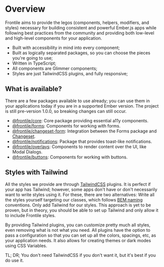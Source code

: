 # Overview

Frontile aims to provide the legos (components, helpers, modifiers, and styles)
necessary for building consistent and powerful Ember.js apps while following best
practices from the community and providing both low-level and high-level components for your application.

- Built with accessibility in mind into every component;
- Built as logically separated packages, so you can choose the pieces you're going to use;
- Written in TypeScript;
- All components are Glimmer components;
- Styles are just TailwindCSS plugins, and fully responsive;

## What is available?

There are a few packages available to use already; you can use them in your
applications today if you are in a supported Ember version. The project is
still pre-version 1.0.0, so breaking changes can still occur.


- [@frontile/core](/docs/core/accessibility/focus-management): Core package providing essential a11y components.
- [@frontile/forms](/docs/forms): Components for working with forms.
- [@frontile/changeset-form](/docs/changeset-form): Integration between the Forms package and [Changeset](https://github.com/poteto/ember-changeset).
- [@frontile/notifications](/docs/notifications): Package that provides toast-like notifications.
- [@frontile/overlays](/docs/overlays): Components to render content over the UI, like Modal Dialogs.
- [@frontile/buttons](/docs/buttons): Components for working with buttons.

## Styles with Tailwind

All the styles we provide are through [TailwindCSS](https://tailwindcss.com/)
plugins. It is perfect if your app has Tailwind; however, some apps don't have or
don't necessarily want to write styles using it. For these, there are two alternatives:
Write all the styles yourself targeting our classes, which follows
[BEM naming](http://getbem.com/naming/) conventions.
Only add Tailwind for our styles. This approach is yet to be proven, but in theory,
you should be able to set up Tailwind and only allow it to include Frontile styles.

By providing Tailwind plugins, you can customize pretty much all styles, even
removing what is not what you need. All plugins have the option to pass a
configuration so that you can set up all the colors, spacings, etc, as your
application needs. It also allows for creating themes or dark modes using CSS Variables.

TL; DR; You don't need TailwindCSS if you don't want it, but it's best if you do use it.
